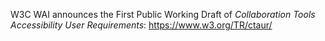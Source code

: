 W3C WAI announces the First Public Working Draft of *Collaboration Tools Accessibility User Requirements*: https://www.w3.org/TR/ctaur/

